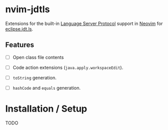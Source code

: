 # nvim-jdtls

Extensions for the built-in [Language Server Protocol][1] support in [Neovim][2] for [eclipse.jdt.ls][3].


## Features

- [ ] Open class file contents
- [ ] Code action extensions (`java.apply.workspaceEdit`).
- [ ] `toString` generation.
- [ ] `hashCode` and `equals` generation.


# Installation / Setup

TODO


[1]: https://microsoft.github.io/language-server-protocol/
[2]: https://neovim.io/
[3]: https://github.com/eclipse/eclipse.jdt.ls
